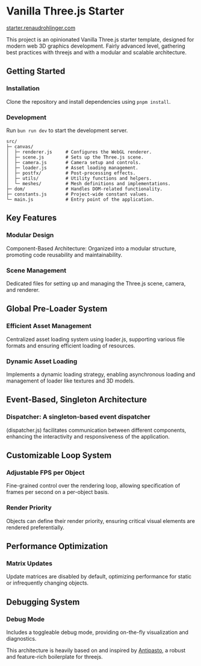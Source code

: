 # Vanilla Three.js Starter

[starter.renaudrohlinger.com](https://starter.renaudrohlinger.com)

This project is an opinionated Vanilla Three.js starter
template, designed for modern web 3D graphics development. Fairly advanced level, gathering best practices with threejs and with a modular and scalable architecture.

## Getting Started

### Installation

Clone the repository and install dependencies using `pnpm install`.

### Development

Run `bun run dev` to start the development server.

```
src/
├─ canvas/
│  ├─ renderer.js     # Configures the WebGL renderer.
│  ├─ scene.js        # Sets up the Three.js scene.
│  ├─ camera.js       # Camera setup and controls.
│  ├─ loader.js       # Asset loading management.
│  ├─ postfx/         # Post-processing effects.
│  ├─ utils/          # Utility functions and helpers.
│  └─ meshes/         # Mesh definitions and implementations.
├─ dom/               # Handles DOM-related functionality.
├─ constants.js       # Project-wide constant values.
└─ main.js            # Entry point of the application.
```

## Key Features

### Modular Design

Component-Based Architecture: Organized into a modular structure, promoting code reusability and maintainability.

### Scene Management

Dedicated files for setting up and managing the Three.js scene, camera, and renderer.

## Global Pre-Loader System

### Efficient Asset Management

Centralized asset loading system using loader.js, supporting various file formats and ensuring efficient loading of resources.

### Dynamic Asset Loading

Implements a dynamic loading strategy, enabling asynchronous loading and management of loader like textures and 3D models.

## Event-Based, Singleton Architecture

### Dispatcher: A singleton-based event dispatcher

(dispatcher.js) facilitates communication between different components, enhancing the interactivity and responsiveness of the application.

## Customizable Loop System

### Adjustable FPS per Object

Fine-grained control over the rendering loop, allowing specification of frames per second on a per-object basis.

### Render Priority

Objects can define their render priority, ensuring critical visual elements are rendered preferentially.

## Performance Optimization

### Matrix Updates

Update matrices are disabled by default, optimizing performance for static or infrequently changing objects.

## Debugging System

### Debug Mode

Includes a toggleable debug mode, providing on-the-fly visualization and diagnostics.

This architecture is heavily based on and inspired by [Antipasto](https://github.com/luruke/antipasto), a robust and feature-rich boilerplate for threejs.
